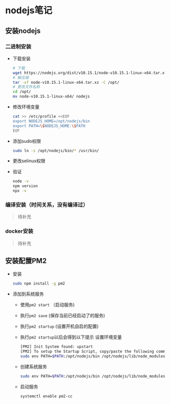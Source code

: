 # nodejs笔记

## 安装nodejs

### 二进制安装

* 下载安装

    ```sh
    # 下载
    wget https://nodejs.org/dist/v10.15.1/node-v10.15.1-linux-x64.tar.xz
    # 解压缩
    tar -xf node-v10.15.1-linux-x64.tar.xz -C /opt/
    # 更改文件名称
    cd /opt/
    mv node-v10.15.1-linux-x64/ nodejs
    ```

* 修改环境变量

    ```sh
    cat >> /etc/profile <<EOF
    export NODEJS_HOME=/opt/nodejs/bin
    export PATH=\$NODEJS_HOME:\$PATH
    EOF
    ```

* 添加sudo权限

    ```sh
    sudo ln -s /opt/nodejs/bin/* /usr/bin/
    ```

* 更改selinux权限

* 验证

    ```sh
    node -v
    npm version
    npx -v
    ```

### 编译安装（时间关系，没有编译过）

> 待补充

### docker安装

> 待补充

## 安装配置PM2

* 安装

    ```sh
    sudo npm install -g pm2
    ```

* 添加到系统服务

  * 使用`pm2 start` （启动服务)
  * 执行`pm2 save` (保存当前已经启动了的服务)
  * 执行`pm2 startup` (设置开机自启的配置)
  * 执行`pm2 startup`以后会得到以下提示 设置环境变量

    ```sh
    [PM2] Init System found: upstart
    [PM2] To setup the Startup Script, copy/paste the following command:
    sudo env PATH=$PATH:/opt/nodejs/bin /opt/nodejs/lib/node_modules/pm2/bin/pm2 startup systemd -u cc --hp /home/cc
    ```

  * 创建系统服务

    ```sh
    sudo env PATH=$PATH:/opt/nodejs/bin /opt/nodejs/lib/node_modules/pm2/bin/pm2 startup systemd -u cc --hp /home/cc
    ```

  * 启动服务

    ```sh
    systemctl enable pm2-cc
    ```